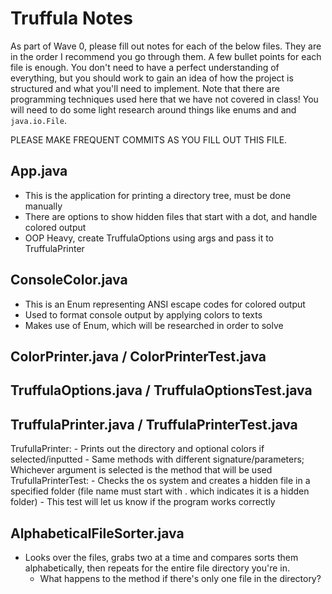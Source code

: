 # Truffula Notes
As part of Wave 0, please fill out notes for each of the below files. They are in the order I recommend you go through them. A few bullet points for each file is enough. You don't need to have a perfect understanding of everything, but you should work to gain an idea of how the project is structured and what you'll need to implement. Note that there are programming techniques used here that we have not covered in class! You will need to do some light research around things like enums and and `java.io.File`.

PLEASE MAKE FREQUENT COMMITS AS YOU FILL OUT THIS FILE.

## App.java
- This is the application for printing a directory tree, must be done manually
- There are options to show hidden files that start with a dot, and handle colored output
- OOP Heavy, create TruffulaOptions using args and pass it to TruffulaPrinter

## ConsoleColor.java
- This is an Enum representing ANSI escape codes for colored output
- Used to format console output by applying colors to texts
- Makes use of Enum, which will be researched in order to solve

## ColorPrinter.java / ColorPrinterTest.java

## TruffulaOptions.java / TruffulaOptionsTest.java


## TruffulaPrinter.java / TruffulaPrinterTest.java
TrufullaPrinter:
    - Prints out the directory and optional colors if selected/inputted
    - Same methods with different signature/parameters; Whichever argument is selected is the method that will be used
TrufullaPrinterTest:
    - Checks the os system and creates a hidden file in a specified folder (file name must start with . which indicates it is a hidden folder)
    - This test will let us know if the program works correctly

## AlphabeticalFileSorter.java
- Looks over the files, grabs two at a time and compares sorts them alphabetically, then repeats for the entire file directory you're in. 
    - What happens to the method if there's only one file in the directory?
